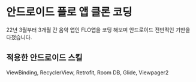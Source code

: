 # 안드로이드 플로 앱 클론 코딩
22년 3월부터 3개월 간 음악 앱인 FLO앱을 코딩 해보며 안드로이드 전반적인 기반을 다졌습니다.

## 적용한 안드로이드 스킬
ViewBinding, RecyclerView, Retrofit, Room DB, Glide, Viewpager2
